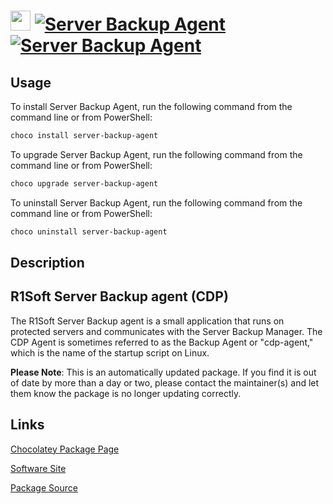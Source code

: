 ﻿# <img src="https://cdn.jsdelivr.net/gh/mkevenaar/chocolatey-packages@ab4abd1824f796fcb99d2770b9ab5ca4bd89eb2d/icons/server-backup-agent.png" width="32" height="32"/> [![Server Backup Agent](https://img.shields.io/chocolatey/v/server-backup-agent.svg?label=Server+Backup+Agent)](https://chocolatey.org/packages/server-backup-agent) [![Server Backup Agent](https://img.shields.io/chocolatey/dt/server-backup-agent.svg)](https://chocolatey.org/packages/server-backup-agent)

## Usage

To install Server Backup Agent, run the following command from the command line or from PowerShell:

```powershell
choco install server-backup-agent
```

To upgrade Server Backup Agent, run the following command from the command line or from PowerShell:

```powershell
choco upgrade server-backup-agent
```

To uninstall Server Backup Agent, run the following command from the command line or from PowerShell:

```powershell
choco uninstall server-backup-agent
```

## Description

## R1Soft Server Backup agent (CDP)

The R1Soft Server Backup agent is a small application that runs on protected servers and communicates with the Server Backup Manager. The CDP Agent is sometimes referred to as the Backup Agent or "cdp-agent," which is the name of the startup script on Linux.

**Please Note**: This is an automatically updated package. If you find it is
out of date by more than a day or two, please contact the maintainer(s) and
let them know the package is no longer updating correctly.


## Links

[Chocolatey Package Page](https://chocolatey.org/packages/server-backup-agent)

[Software Site](https://www.r1soft.com/)

[Package Source](https://github.com/mkevenaar/chocolatey-packages/tree/master/automatic/server-backup-agent)

